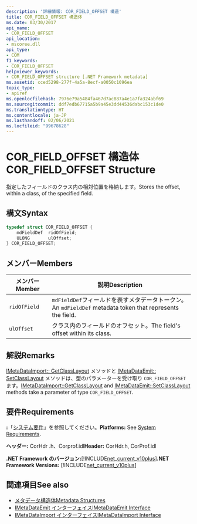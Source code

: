 ```yaml
---
description: '詳細情報: COR_FIELD_OFFSET 構造'
title: COR_FIELD_OFFSET 構造体
ms.date: 03/30/2017
api_name:
- COR_FIELD_OFFSET
api_location:
- mscoree.dll
api_type:
- COM
f1_keywords:
- COR_FIELD_OFFSET
helpviewer_keywords:
- COR_FIELD_OFFSET structure [.NET Framework metadata]
ms.assetid: cced5298-277f-4a5a-8ecf-a0050c1096ea
topic_type:
- apiref
ms.openlocfilehash: 7976e79a5484fa467d7ac887a4e1a7fa324abf69
ms.sourcegitcommit: ddf7edb67715a5b9a45e3dd44536dabc153c1de0
ms.translationtype: HT
ms.contentlocale: ja-JP
ms.lasthandoff: 02/06/2021
ms.locfileid: "99678628"
---
```

# <a name="cor_field_offset-structure"></a><span data-ttu-id="82fd8-103">COR_FIELD_OFFSET 構造体</span><span class="sxs-lookup"><span data-stu-id="82fd8-103">COR_FIELD_OFFSET Structure</span></span>

<span data-ttu-id="82fd8-104">指定したフィールドのクラス内の相対位置を格納します。</span><span class="sxs-lookup"><span data-stu-id="82fd8-104">Stores the offset, within a class, of the specified field.</span></span>  
  
## <a name="syntax"></a><span data-ttu-id="82fd8-105">構文</span><span class="sxs-lookup"><span data-stu-id="82fd8-105">Syntax</span></span>  
  
```cpp  
typedef struct COR_FIELD_OFFSET {  
    mdFieldDef  ridOfField;  
    ULONG       ulOffset;  
} COR_FIELD_OFFSET;  
```  
  
## <a name="members"></a><span data-ttu-id="82fd8-106">メンバー</span><span class="sxs-lookup"><span data-stu-id="82fd8-106">Members</span></span>  
  
|<span data-ttu-id="82fd8-107">メンバー</span><span class="sxs-lookup"><span data-stu-id="82fd8-107">Member</span></span>|<span data-ttu-id="82fd8-108">説明</span><span class="sxs-lookup"><span data-stu-id="82fd8-108">Description</span></span>|  
|------------|-----------------|  
|`ridOfField`|<span data-ttu-id="82fd8-109">`mdFieldDef`フィールドを表すメタデータトークン。</span><span class="sxs-lookup"><span data-stu-id="82fd8-109">An `mdFieldDef` metadata token that represents the field.</span></span>|  
|`ulOffset`|<span data-ttu-id="82fd8-110">クラス内のフィールドのオフセット。</span><span class="sxs-lookup"><span data-stu-id="82fd8-110">The field's offset within its class.</span></span>|  
  
## <a name="remarks"></a><span data-ttu-id="82fd8-111">解説</span><span class="sxs-lookup"><span data-stu-id="82fd8-111">Remarks</span></span>  

 <span data-ttu-id="82fd8-112">[IMetaDataImport:: GetClassLayout](imetadataimport-getclasslayout-method.md) メソッドと [IMetaDataEmit:: SetClassLayout](imetadataemit-setclasslayout-method.md) メソッドは、型のパラメーターを受け取り `COR_FIELD_OFFSET` ます。</span><span class="sxs-lookup"><span data-stu-id="82fd8-112">[IMetaDataImport::GetClassLayout](imetadataimport-getclasslayout-method.md) and [IMetaDataEmit::SetClassLayout](imetadataemit-setclasslayout-method.md) methods take a parameter of type `COR_FIELD_OFFSET`.</span></span>  
  
## <a name="requirements"></a><span data-ttu-id="82fd8-113">要件</span><span class="sxs-lookup"><span data-stu-id="82fd8-113">Requirements</span></span>  

 <span data-ttu-id="82fd8-114">**:**「[システム要件](../../get-started/system-requirements.md)」を参照してください。</span><span class="sxs-lookup"><span data-stu-id="82fd8-114">**Platforms:** See [System Requirements](../../get-started/system-requirements.md).</span></span>  
  
 <span data-ttu-id="82fd8-115">**ヘッダー:** CorHdr .h、Corprof.idl</span><span class="sxs-lookup"><span data-stu-id="82fd8-115">**Header:** CorHdr.h, CorProf.idl</span></span>  
  
 <span data-ttu-id="82fd8-116">**.NET Framework のバージョン:**[!INCLUDE[net_current_v10plus](../../../../includes/net-current-v10plus-md.md)]</span><span class="sxs-lookup"><span data-stu-id="82fd8-116">**.NET Framework Versions:** [!INCLUDE[net_current_v10plus](../../../../includes/net-current-v10plus-md.md)]</span></span>  
  
## <a name="see-also"></a><span data-ttu-id="82fd8-117">関連項目</span><span class="sxs-lookup"><span data-stu-id="82fd8-117">See also</span></span>

- [<span data-ttu-id="82fd8-118">メタデータ構造体</span><span class="sxs-lookup"><span data-stu-id="82fd8-118">Metadata Structures</span></span>](metadata-structures.md)
- [<span data-ttu-id="82fd8-119">IMetaDataEmit インターフェイス</span><span class="sxs-lookup"><span data-stu-id="82fd8-119">IMetaDataEmit Interface</span></span>](imetadataemit-interface.md)
- [<span data-ttu-id="82fd8-120">IMetaDataImport インターフェイス</span><span class="sxs-lookup"><span data-stu-id="82fd8-120">IMetaDataImport Interface</span></span>](imetadataimport-interface.md)
